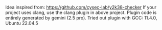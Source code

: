 Idea inspired from: https://github.com/cysec-lab/y2k38-checker
If your project uses clang, use the clang plugin in above project.
Plugin code is entirely generated by gemini (2.5 pro).
Tried out plugin with GCC: 11.4.0, Ubuntu 22.04.5
